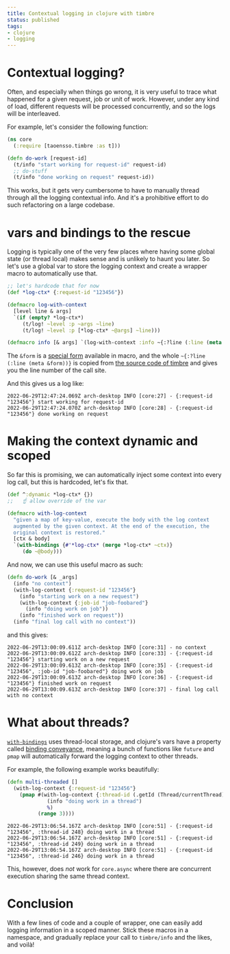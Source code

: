```yaml
---
title: Contextual logging in clojure with timbre
status: published
tags:
- clojure
- logging
---
```


# Contextual logging?

Often, and especially when things go wrong, it is very useful to trace what happened for a given request, job or unit of work. However, under any kind of load, different requests will be processed concurrently, and so the logs will be interleaved.

For example, let's consider the following function:

```clojure
(ns core
  (:require [taoensso.timbre :as t]))

(defn do-work [request-id]
  (t/info "start working for request-id" request-id)
  ;; do-stuff
  (t/info "done working on request" request-id))
```

This works, but it gets very cumbersome to have to manually thread through all the logging contextual info. And it's a prohibitive effort to do such refactoring on a large codebase.

# vars and bindings to the rescue

Logging is typically one of the very few places where having some global state (or thread local) makes sense and is unlikely to haunt you later. So let's use a global var to store the logging context and create a wrapper macro to automatically use that.

```clojure
;; let's hardcode that for now
(def *log-ctx* {:request-id "123456"})

(defmacro log-with-context
  [level line & args]
  `(if (empty? *log-ctx*)
     (t/log! ~level :p ~args ~line)
     (t/log! ~level :p [*log-ctx* ~@args] ~line)))

(defmacro info [& args] `(log-with-context :info ~{:?line (:line (meta &form))} ~@args))
```
The `&form` is a [special form](https://clojure.org/reference/macros#_special_variables) available in macro, and the whole `~{:?line (:line (meta &form))}` is copied from [the source code of timbre](https://github.com/ptaoussanis/timbre/blob/master/src/taoensso/timbre.cljc#L780) and gives you the line number of the call site.


And this gives us a log like:

```
2022-06-29T12:47:24.069Z arch-desktop INFO [core:27] - {:request-id "123456"} start working for request-id
2022-06-29T12:47:24.070Z arch-desktop INFO [core:28] - {:request-id "123456"} done working on request
```

# Making the context dynamic and scoped

So far this is promising, we can automatically inject some context into every log call, but this is hardcoded, let's fix that.

```clojure
(def ^:dynamic *log-ctx* {})
;;   ☝ allow override of the var

(defmacro with-log-context
  "given a map of key-value, execute the body with the log context
  augmented by the given context. At the end of the execution, the
  original context is restored."
  [ctx & body]
  `(with-bindings {#'*log-ctx* (merge *log-ctx* ~ctx)}
     (do ~@body)))
```

And now, we can use this useful macro as such:

```clojure
(defn do-work [& _args]
  (info "no context")
  (with-log-context {:request-id "123456"}
    (info "starting work on a new request")
    (with-log-context {:job-id "job-foobared"}
      (info "doing work on job"))
    (info "finished work on request"))
  (info "final log call with no context"))
```

and this gives:

```
2022-06-29T13:00:09.611Z arch-desktop INFO [core:31] - no context
2022-06-29T13:00:09.612Z arch-desktop INFO [core:33] - {:request-id "123456"} starting work on a new request
2022-06-29T13:00:09.613Z arch-desktop INFO [core:35] - {:request-id "123456", :job-id "job-foobared"} doing work on job
2022-06-29T13:00:09.613Z arch-desktop INFO [core:36] - {:request-id "123456"} finished work on request
2022-06-29T13:00:09.613Z arch-desktop INFO [core:37] - final log call with no context
```

# What about threads?

[`with-bindings`](https://clojuredocs.org/clojure.core/with-bindings) uses thread-local storage, and clojure's vars have a property called [binding conveyance](https://clojure.org/reference/vars#conveyance), meaning a bunch of functions like `future` and `pmap` will automatically forward the logging context to other threads.

For example, the following example works beautifully:

```clojure
(defn multi-threaded []
  (with-log-context {:request-id "123456"}
    (pmap #(with-log-context {:thread-id (.getId (Thread/currentThread))}
             (info "doing work in a thread")
             %)
          (range 3))))
```

```
2022-06-29T13:06:54.167Z arch-desktop INFO [core:51] - {:request-id "123456", :thread-id 248} doing work in a thread
2022-06-29T13:06:54.167Z arch-desktop INFO [core:51] - {:request-id "123456", :thread-id 249} doing work in a thread
2022-06-29T13:06:54.167Z arch-desktop INFO [core:51] - {:request-id "123456", :thread-id 246} doing work in a thread
```

This, however, does _not_ work for `core.async` where there are concurrent execution sharing the same thread context.


# Conclusion

With a few lines of code and a couple of wrapper, one can easily add logging information in a scoped manner. Stick these macros in a namespace, and gradually replace your call to `timbre/info` and the likes, and voilà!
